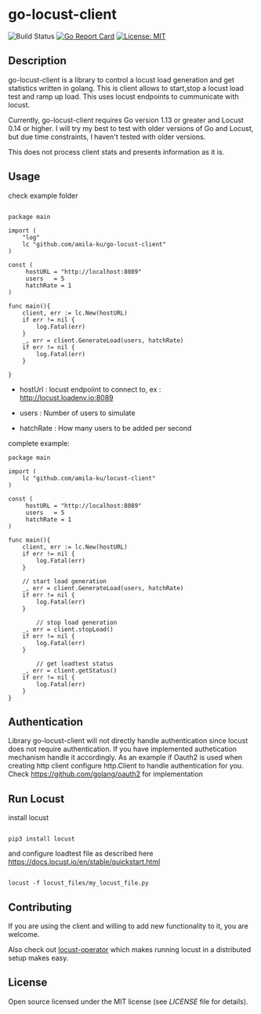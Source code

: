 # go-locust-client

![Build Status](https://github.com/amila-ku/go-locust-client/workflows/Go/badge.svg)
[![Go Report Card](https://goreportcard.com/badge/github.com/amila-ku/go-locust-client)](https://goreportcard.com/report/github.com/amila-ku/go-locust-client)
[![License: MIT](https://img.shields.io/badge/License-MIT-yellow.svg)](https://opensource.org/licenses/MIT)

## Description

go-locust-client is a library to control a locust load generation and get statistics written in golang. This is client allows to start,stop a locust load test and ramp up load. This uses locust endpoints to cummunicate with locust.

Currently, go-locust-client requires Go version 1.13 or greater and Locust 0.14 or higher. I will try my best to test with older versions of Go and Locust, but due time constraints, I haven't tested with older versions.

This does not process client stats and presents information as it is.

## Usage 

check example folder

```

package main

import (
	"log"
	lc "github.com/amila-ku/go-locust-client"
)

const (
	 hostURL = "http://localhost:8089"
	 users   = 5
	 hatchRate = 1
)

func main(){
	client, err := lc.New(hostURL)
	if err != nil {
		log.Fatal(err)
	}
	_, err = client.GenerateLoad(users, hatchRate)
	if err != nil {
		log.Fatal(err)
	}

}

```

* hostUrl : locust endpoiint to connect to, ex : http://locust.loadenv.io:8089

* users : Number of users to simulate

* hatchRate : How many users to be added per second


complete example:

```
package main 

import (
    lc "github.com/amila-ku/locust-client"
)

const (
	 hostURL = "http://localhost:8089"
	 users   = 5
	 hatchRate = 1
)

func main(){
	client, err := lc.New(hostURL)
	if err != nil {
		log.Fatal(err)
	}

	// start load generation
	_, err = client.GenerateLoad(users, hatchRate)
	if err != nil {
		log.Fatal(err)
	}

    	// stop load generation
	_, err = client.stopLoad()
	if err != nil {
		log.Fatal(err)
	}

    	// get loadtest status
	_, err = client.getStatus()
	if err != nil {
		log.Fatal(err)
	}
}

```

## Authentication

Library go-locust-client will not directly handle authentication since locust does not require authentication. If you have implemented authetication mechanism handle it accordingly. As an example if Oauth2 is used when creating http client configure http.Client to handle authentication for you. 
Check https://github.com/golang/oauth2 for implementation


## Run Locust


install locust 

```

pip3 install locust

```

and configure loadtest file as described here https://docs.locust.io/en/stable/quickstart.html


```

locust -f locust_files/my_locust_file.py

```

## Contributing

If you are using the client and willing to add new functionality to it, you are welcome.

Also check out [locust-operator](https://github.com/amila-ku/locust-operator) which makes running locust in a distributed setup makes easy.

## License

Open source licensed under the MIT license (see _LICENSE_ file for details).
